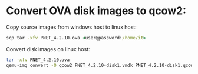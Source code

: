 # Convert OVA disk images to qcow2:

Copy source images from windows host to linux host:

```cmd
scp tar -xfv PNET_4.2.10.ova <user@password:/home/it>
```

Convert disk images on linux host:

```bash
tar -xfv PNET_4.2.10.ova
qemu-img convert -O qcow2 PNET_4.2.10-disk1.vmdk PNET_4.2.10-disk1.qcow2
```
